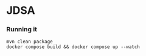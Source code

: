 # JDSA

### Running it

```shell
mvn clean package
docker compose build && docker compose up --watch
```